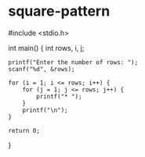 # square-pattern
#include <stdio.h>

int main() {
    int rows, i, j;

    printf("Enter the number of rows: ");
    scanf("%d", &rows);

    for (i = 1; i <= rows; i++) {
        for (j = 1; j <= rows; j++) {
            printf("* ");
        }
        printf("\n");
    }

    return 0;
}
